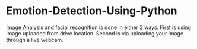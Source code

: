 # Emotion-Detection-Using-Python
Image Analysis and facial recognition is done in either 2 ways: First is using image uploaded from drive location. Second is via uploading your image through a live webcam.
